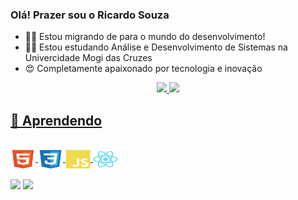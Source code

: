 ### Olá! Prazer sou o Ricardo Souza


- 👩‍💻 Estou migrando de para o mundo do desenvolvimento!
- 👨‍🎓 Estou estudando Análise e Desenvolvimento de Sistemas na Univercidade Mogi das Cruzes
- 😍 Completamente apaixonado por tecnologia e inovação

<div align="center">
  <a href="https://github.com/ricardosouzaj">
  <img height="180em" src="https://github-readme-stats.vercel.app/api?username=ricardosouzaj&show_icons=true&theme=merko&include_all_commits=true&count_private=true"/>
  <img height="180em" src="https://github-readme-stats.vercel.app/api/top-langs/?username=ricardosouzaj&layout=compact&langs_count=7&theme=merko"/>
</div>

## 🏫 Aprendendo 

<div style="display: inline_block"><br>
  <img align="center" alt="HTML" height="30" width="40" src="https://raw.githubusercontent.com/devicons/devicon/master/icons/html5/html5-original.svg">
  <img align="center" alt="CSS" height="30" width="40" src="https://raw.githubusercontent.com/devicons/devicon/master/icons/css3/css3-original.svg">
  <img align="center" alt="Js" height="30" width="40" src="https://raw.githubusercontent.com/devicons/devicon/master/icons/javascript/javascript-plain.svg">
  <img align="center" alt="React" height="30" width="40" src="https://raw.githubusercontent.com/devicons/devicon/master/icons/react/react-original.svg">
</div>
<br>
<div>
  <a href = "mailto:dev.ricardosouza@gmail.com" target="_blank"><img src="https://img.shields.io/badge/Gmail-D14836?style=for-the-badge&logo=gmail&logoColor=white" target="_blank"></a>
  <a href="+5511992840824" target="_blank"><img src="https://img.shields.io/badge/WhatsApp-25D366?style=for-the-badge&logo=whatsapp&logoColor=white" target="_blank"></a>
</div>
